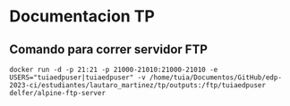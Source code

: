 # Documentacion TP

## Comando para correr servidor FTP

```
docker run -d -p 21:21 -p 21000-21010:21000-21010 -e USERS="tuiaedpuser|tuiaedpuser" -v /home/tuia/Documentos/GitHub/edp-2023-ci/estudiantes/lautaro_martinez/tp/outputs:/ftp/tuiaedpuser delfer/alpine-ftp-server
```
